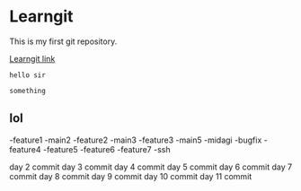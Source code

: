 # Learngit
This is my first git repository.

[Learngit link](https://github.com/Nikhil-123456789/Learngit.git)

`hello sir`

```
something
```
## lol

-feature1
-main2
-feature2
-main3
-feature3
-main5
-midagi
-bugfix
-feature4
-feature5
-feature6
-feature7
-ssh

day 2 commit
day 3 commit
day 4 commit
day 5 commit
day 6 commit
day 7 commit
day 8 commit
day 9 commit
day 10 commit
day 11 commit